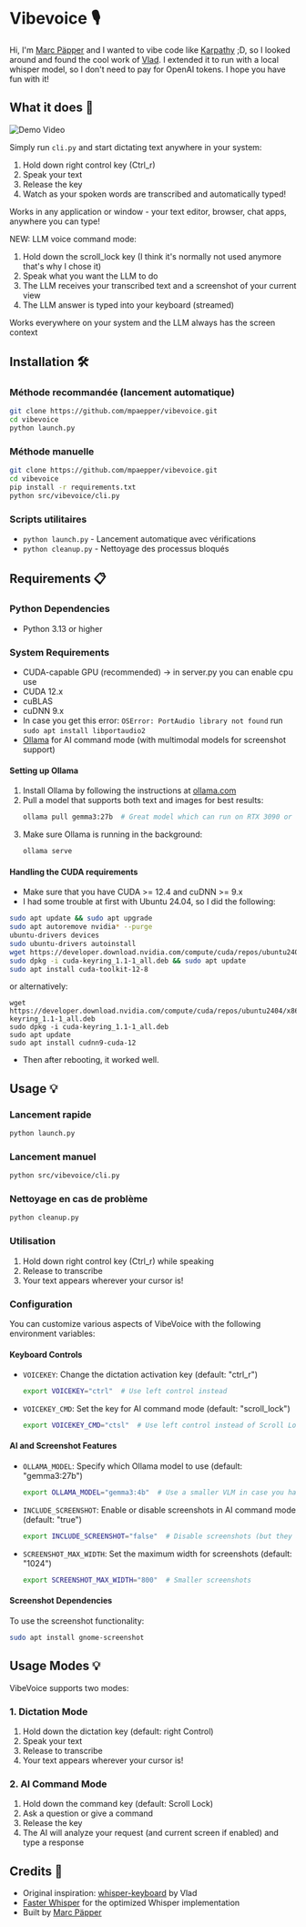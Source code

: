 # Vibevoice 🎙️

Hi, I'm [Marc Päpper](https://x.com/mpaepper) and I wanted to vibe code like [Karpathy](https://x.com/karpathy/status/1886192184808149383) ;D, so I looked around and found the cool work of [Vlad](https://github.com/vlad-ds/whisper-keyboard). I extended it to run with a local whisper model, so I don't need to pay for OpenAI tokens.
I hope you have fun with it!

## What it does 🚀

![Demo Video](docs/vibevoice-demo-caption.gif)

Simply run `cli.py` and start dictating text anywhere in your system:
1. Hold down right control key (Ctrl_r)
2. Speak your text
3. Release the key
4. Watch as your spoken words are transcribed and automatically typed!

Works in any application or window - your text editor, browser, chat apps, anywhere you can type!

NEW: LLM voice command mode:

1. Hold down the scroll_lock key (I think it's normally not used anymore that's why I chose it)
2. Speak what you want the LLM to do
3. The LLM receives your transcribed text and a screenshot of your current view
4. The LLM answer is typed into your keyboard (streamed)

Works everywhere on your system and the LLM always has the screen context

## Installation 🛠️

### Méthode recommandée (lancement automatique)
```bash
git clone https://github.com/mpaepper/vibevoice.git
cd vibevoice
python launch.py
```

### Méthode manuelle
```bash
git clone https://github.com/mpaepper/vibevoice.git
cd vibevoice
pip install -r requirements.txt
python src/vibevoice/cli.py
```

### Scripts utilitaires
- `python launch.py` - Lancement automatique avec vérifications
- `python cleanup.py` - Nettoyage des processus bloqués

## Requirements 📋

### Python Dependencies
- Python 3.13 or higher

### System Requirements
- CUDA-capable GPU (recommended) -> in server.py you can enable cpu use
- CUDA 12.x
- cuBLAS
- cuDNN 9.x
- In case you get this error: `OSError: PortAudio library not found` run `sudo apt install libportaudio2`
- [Ollama](https://ollama.com) for AI command mode (with multimodal models for screenshot support)

#### Setting up Ollama
1. Install Ollama by following the instructions at [ollama.com](https://ollama.com)
2. Pull a model that supports both text and images for best results:
   ```bash
   ollama pull gemma3:27b  # Great model which can run on RTX 3090 or similar
   ```
3. Make sure Ollama is running in the background:
   ```bash
   ollama serve
   ```

#### Handling the CUDA requirements

* Make sure that you have CUDA >= 12.4 and cuDNN >= 9.x
* I had some trouble at first with Ubuntu 24.04, so I did the following:

```bash
sudo apt update && sudo apt upgrade
sudo apt autoremove nvidia* --purge
ubuntu-drivers devices
sudo ubuntu-drivers autoinstall
wget https://developer.download.nvidia.com/compute/cuda/repos/ubuntu2404/x86_64/cuda-keyring_1.1-1_all.deb
sudo dpkg -i cuda-keyring_1.1-1_all.deb && sudo apt update
sudo apt install cuda-toolkit-12-8
```
or alternatively:

``` 
wget https://developer.download.nvidia.com/compute/cuda/repos/ubuntu2404/x86_64/cuda-keyring_1.1-1_all.deb
sudo dpkg -i cuda-keyring_1.1-1_all.deb
sudo apt update
sudo apt install cudnn9-cuda-12
```

* Then after rebooting, it worked well.

## Usage 💡

### Lancement rapide
```bash
python launch.py
```

### Lancement manuel
```bash
python src/vibevoice/cli.py
```

### Nettoyage en cas de problème
```bash
python cleanup.py
```

### Utilisation
1. Hold down right control key (Ctrl_r) while speaking
2. Release to transcribe
3. Your text appears wherever your cursor is!

### Configuration

You can customize various aspects of VibeVoice with the following environment variables:

#### Keyboard Controls
- `VOICEKEY`: Change the dictation activation key (default: "ctrl_r")
  ```bash
  export VOICEKEY="ctrl"  # Use left control instead
  ```
- `VOICEKEY_CMD`: Set the key for AI command mode (default: "scroll_lock")
  ```bash
  export VOICEKEY_CMD="ctsl"  # Use left control instead of Scroll Lock key
  ```

#### AI and Screenshot Features
- `OLLAMA_MODEL`: Specify which Ollama model to use (default: "gemma3:27b")
  ```bash
  export OLLAMA_MODEL="gemma3:4b"  # Use a smaller VLM in case you have less GPU RAM
  ```
- `INCLUDE_SCREENSHOT`: Enable or disable screenshots in AI command mode (default: "true")
  ```bash
  export INCLUDE_SCREENSHOT="false"  # Disable screenshots (but they are local only anyways)
  ```
- `SCREENSHOT_MAX_WIDTH`: Set the maximum width for screenshots (default: "1024")
  ```bash
  export SCREENSHOT_MAX_WIDTH="800"  # Smaller screenshots
  ```

#### Screenshot Dependencies
To use the screenshot functionality:
```bash
sudo apt install gnome-screenshot
```

## Usage Modes 💡

VibeVoice supports two modes:

### 1. Dictation Mode
1. Hold down the dictation key (default: right Control)
2. Speak your text
3. Release to transcribe
4. Your text appears wherever your cursor is!

### 2. AI Command Mode
1. Hold down the command key (default: Scroll Lock)
2. Ask a question or give a command
3. Release the key
4. The AI will analyze your request (and current screen if enabled) and type a response

## Credits 🙏

- Original inspiration: [whisper-keyboard](https://github.com/vlad-ds/whisper-keyboard) by Vlad
- [Faster Whisper](https://github.com/guillaumekln/faster-whisper) for the optimized Whisper implementation
- Built by [Marc Päpper](https://www.paepper.com)
